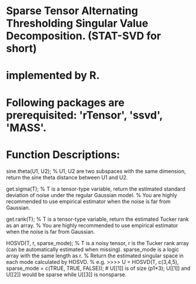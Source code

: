 # Sparse Tensor Alternating Thresholding Singular Value Decomposition. (STAT-SVD for short)
# implemented by R.
# Following packages are prerequisited: 'rTensor', 'ssvd', 'MASS'.

# Function Descriptions:

sine.theta(U1, U2); 
% U1, U2 are two subspaces with the same dimension, return the sine theta distance between U1 and U2.

get.sigma(T);
% T is a tensor-type variable, return the estimated standard deviation of noise under the regular Gaussian model.
% You are highly recommended to use empirical estimator when the noise is far from Gaussian.

get.rank(T);
% T is a tensor-type variable, return the estimated Tucker rank as an array.
% You are highly recommended to use empirical estimator when the noise is far from Gaussian.

HOSVD(T, r, sparse_mode);
% T is a noisy tensor, r is the Tucker rank array (can be automatically estimated when missing). sparse_mode is a logic array with the same length as r.
% Return the estimated singular space in each mode calculated by HOSVD.
% e.g.  >>>> U = HOSVD(T, c(3,4,5), sparse_mode = c(TRUE, TRUE, FALSE)); # U[[1]] is of size (p1*3); U[[1]] and U[[2]] would be sparse while U[[3]] is nonsparse.

